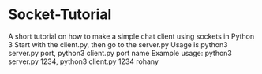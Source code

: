 # Socket-Tutorial
A short tutorial on how to make a simple chat client using sockets in Python 3
Start with the client.py, then go to the server.py
Usage is python3 server.py port, python3 client.py port name
Example usage: python3 server.py 1234, python3 client.py 1234 rohany
